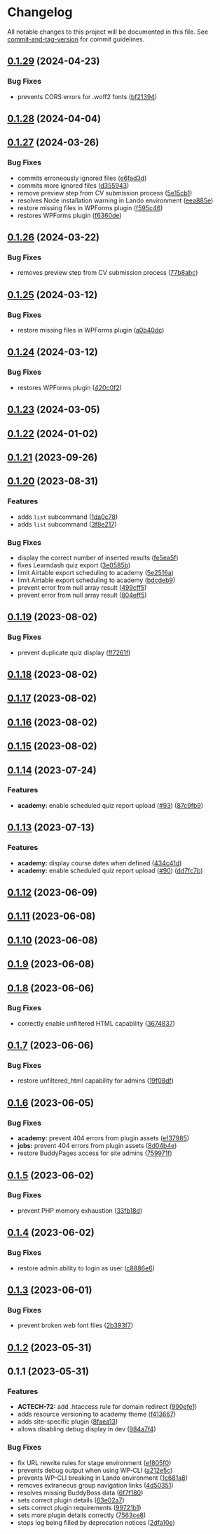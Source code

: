 # Changelog

All notable changes to this project will be documented in this file. See [commit-and-tag-version](https://github.com/absolute-version/commit-and-tag-version) for commit guidelines.

## [0.1.29](https://github.com/CodingBlackFemales/wordpress/compare/v0.1.28...v0.1.29) (2024-04-23)


### Bug Fixes

* prevents CORS errors for .woff2 fonts ([bf21394](https://github.com/CodingBlackFemales/wordpress/commit/bf213948b528ac7f25b1a4351c76c8d9c49ed7ad))

## [0.1.28](https://github.com/CodingBlackFemales/wordpress/compare/v0.1.27...v0.1.28) (2024-04-04)

## [0.1.27](https://github.com/CodingBlackFemales/wordpress/compare/v0.1.26...v0.1.27) (2024-03-26)


### Bug Fixes

* commits erroneously ignored files ([e6fad3d](https://github.com/CodingBlackFemales/wordpress/commit/e6fad3d58b4806024ddc192b801709782d40b27a))
* commits more ignored files ([d355943](https://github.com/CodingBlackFemales/wordpress/commit/d355943a95bb93be4aade15a14479a618b6e91f0))
* remove preview step from CV submission process ([5e15cb1](https://github.com/CodingBlackFemales/wordpress/commit/5e15cb1521819e28025969d56ae73e065eb92e57))
* resolves Node installation warning in Lando environment ([eea885e](https://github.com/CodingBlackFemales/wordpress/commit/eea885ecd53ab9f4a3e45ccfd96da0a72ec1aea7))
* restore missing files in WPForms plugin ([f595c46](https://github.com/CodingBlackFemales/wordpress/commit/f595c4695e6e0fcd5762e3bd481ca58691027837))
* restores WPForms plugin ([f6360de](https://github.com/CodingBlackFemales/wordpress/commit/f6360de347780d9a40814bb1033573c6c62caf7c))

## [0.1.26](https://github.com/CodingBlackFemales/wordpress/compare/v0.1.25...v0.1.26) (2024-03-22)


### Bug Fixes

* removes preview step from CV submission process ([77b8abc](https://github.com/CodingBlackFemales/wordpress/commit/77b8abc148f4048db63d9a1e34e57d0557410ce2))

## [0.1.25](https://github.com/CodingBlackFemales/wordpress/compare/v0.1.24...v0.1.25) (2024-03-12)


### Bug Fixes

* restore missing files in WPForms plugin ([a0b40dc](https://github.com/CodingBlackFemales/wordpress/commit/a0b40dc8c49b13482e803be0b9cafbbda480cbe9))

## [0.1.24](https://github.com/CodingBlackFemales/wordpress/compare/v0.1.23...v0.1.24) (2024-03-12)


### Bug Fixes

* restores WPForms plugin ([420c0f2](https://github.com/CodingBlackFemales/wordpress/commit/420c0f259a32ca8c2f45c6a8cdee832248b698a1))

## [0.1.23](https://github.com/CodingBlackFemales/wordpress/compare/v0.1.22...v0.1.23) (2024-03-05)

## [0.1.22](https://github.com/CodingBlackFemales/wordpress/compare/v0.1.21...v0.1.22) (2024-01-02)

## [0.1.21](https://github.com/CodingBlackFemales/wordpress/compare/v0.1.20...v0.1.21) (2023-09-26)

## [0.1.20](https://github.com/CodingBlackFemales/wordpress/compare/v0.1.19...v0.1.20) (2023-08-31)


### Features

* adds `list` subcommand ([1da0c78](https://github.com/CodingBlackFemales/wordpress/commit/1da0c78a4bf7d3471018e4f179892dc5147b1c28))
* adds `list` subcommand ([3f8e217](https://github.com/CodingBlackFemales/wordpress/commit/3f8e217139608aa91c9096f78db327a3f543bb53))


### Bug Fixes

* display the correct number of inserted results ([fe5ea5f](https://github.com/CodingBlackFemales/wordpress/commit/fe5ea5f3117086748cb754b90fdbc7aed5131d28))
* fixes Learndash quiz export ([3e0585b](https://github.com/CodingBlackFemales/wordpress/commit/3e0585b078c4fd55ef009804edfb0b6cad682d70))
* limit Airtable export scheduling to academy ([5e2516a](https://github.com/CodingBlackFemales/wordpress/commit/5e2516ad6debe0f1360317a78a1a0c1491a664a9))
* limit Airtable export scheduling to academy ([bdcdeb9](https://github.com/CodingBlackFemales/wordpress/commit/bdcdeb936fcf644807a2f96ef92131669a887a3b))
* prevent error from null array result ([499cff5](https://github.com/CodingBlackFemales/wordpress/commit/499cff5d454ce92a6e10dbce2129347a944c668c))
* prevent error from null array result ([804eff5](https://github.com/CodingBlackFemales/wordpress/commit/804eff587117013d237e6d9db74cd11f9b364835))

## [0.1.19](https://github.com/CodingBlackFemales/wordpress/compare/v0.1.18...v0.1.19) (2023-08-02)


### Bug Fixes

* prevent duplicate quiz display ([ff7261f](https://github.com/CodingBlackFemales/wordpress/commit/ff7261f903fd7b5d884486a68b13386e2aab7005))

## [0.1.18](https://github.com/CodingBlackFemales/wordpress/compare/v0.1.17...v0.1.18) (2023-08-02)

## [0.1.17](https://github.com/CodingBlackFemales/wordpress/compare/v0.1.16...v0.1.17) (2023-08-02)

## [0.1.16](https://github.com/CodingBlackFemales/wordpress/compare/v0.1.15...v0.1.16) (2023-08-02)

## [0.1.15](https://github.com/CodingBlackFemales/wordpress/compare/v0.1.14...v0.1.15) (2023-08-02)

## [0.1.14](https://github.com/CodingBlackFemales/wordpress/compare/v0.1.13...v0.1.14) (2023-07-24)


### Features

* **academy:** enable scheduled quiz report upload ([#93](https://github.com/CodingBlackFemales/wordpress/issues/93)) ([87c9fb9](https://github.com/CodingBlackFemales/wordpress/commit/87c9fb98f05e095e1f53b409aba8c5d527217be2))

## [0.1.13](https://github.com/CodingBlackFemales/wordpress/compare/v0.1.12...v0.1.13) (2023-07-13)


### Features

* **academy:** display course dates when defined ([434c41d](https://github.com/CodingBlackFemales/wordpress/commit/434c41d7407bceacfcc7ff563713b3edb937dfe5))
* **academy:** enable scheduled quiz report upload ([#90](https://github.com/CodingBlackFemales/wordpress/issues/90)) ([dd7fc7b](https://github.com/CodingBlackFemales/wordpress/commit/dd7fc7b0c9aee2909393e97e114a138cb195373d))

## [0.1.12](https://github.com/CodingBlackFemales/wordpress/compare/v0.1.11...v0.1.12) (2023-06-09)

## [0.1.11](https://github.com/CodingBlackFemales/wordpress/compare/v0.1.10...v0.1.11) (2023-06-08)

## [0.1.10](https://github.com/CodingBlackFemales/wordpress/compare/v0.1.9...v0.1.10) (2023-06-08)

## [0.1.9](https://github.com/CodingBlackFemales/wordpress/compare/v0.1.8...v0.1.9) (2023-06-08)

## [0.1.8](https://github.com/CodingBlackFemales/wordpress/compare/v0.1.7...v0.1.8) (2023-06-06)


### Bug Fixes

* correctly enable unfiltered HTML capability ([3674837](https://github.com/CodingBlackFemales/wordpress/commit/3674837084ee74fc986e63276bf3a8c011496deb))

## [0.1.7](https://github.com/CodingBlackFemales/wordpress/compare/v0.1.6...v0.1.7) (2023-06-06)


### Bug Fixes

* restore unfiltered_html capability for admins ([19f08df](https://github.com/CodingBlackFemales/wordpress/commit/19f08df3cc739048ae045d4efa4406d820c640b7))

## [0.1.6](https://github.com/CodingBlackFemales/wordpress/compare/v0.1.5...v0.1.6) (2023-06-05)


### Bug Fixes

* **academy:** prevent 404 errors from plugin assets ([ef37985](https://github.com/CodingBlackFemales/wordpress/commit/ef3798529e41e0a750aee9c20ab0e6f067124c4b))
* **jobs:** prevent 404 errors from plugin assets ([8d04b4e](https://github.com/CodingBlackFemales/wordpress/commit/8d04b4e6a2152c71b1e45ac8f176cbe240292dbf))
* restore BuddyPages access for site admins ([759971f](https://github.com/CodingBlackFemales/wordpress/commit/759971f88c7413c8c9956ea1bdedbf14fb67954e))

## [0.1.5](https://github.com/CodingBlackFemales/wordpress/compare/v0.1.4...v0.1.5) (2023-06-02)


### Bug Fixes

* prevent PHP memory exhaustion ([33fb18d](https://github.com/CodingBlackFemales/wordpress/commit/33fb18d75bd6419a5b7d71f04a453147a4e379ec))

## [0.1.4](https://github.com/CodingBlackFemales/wordpress/compare/v0.1.3...v0.1.4) (2023-06-02)


### Bug Fixes

* restore admin ability to login as user ([c8886e6](https://github.com/CodingBlackFemales/wordpress/commit/c8886e6efb55d6365940ed5f48c16179887fd934))

## [0.1.3](https://github.com/CodingBlackFemales/wordpress/compare/v0.1.2...v0.1.3) (2023-06-01)


### Bug Fixes

* prevent broken web font files ([2b393f7](https://github.com/CodingBlackFemales/wordpress/commit/2b393f74cc31db8b211f5a1ac7e376c57699527f))

## [0.1.2](https://github.com/CodingBlackFemales/wordpress/compare/v0.1.1...v0.1.2) (2023-05-31)

## 0.1.1 (2023-05-31)


### Features

* **ACTECH-72:** add .htaccess rule for domain redirect ([990efe1](https://github.com/CodingBlackFemales/wordpress/commit/990efe10e5620d30e68ed3d7f69e8a5c6f910bb9))
* adds resource versioning to academy theme ([f413667](https://github.com/CodingBlackFemales/wordpress/commit/f41366727a6ba16c36a7f22212b61bd8786d6107))
* adds site-specific plugin ([8faea13](https://github.com/CodingBlackFemales/wordpress/commit/8faea13173ad468327bd1ec20f3d17a62e5736ab))
* allows disabling debug display in dev ([984a7f4](https://github.com/CodingBlackFemales/wordpress/commit/984a7f468aa14dc27aa1961d446023fab3a022e7))


### Bug Fixes

* fix URL rewrite rules for stage environment ([ef805f0](https://github.com/CodingBlackFemales/wordpress/commit/ef805f026d3823ab4355c29892be829ee82fd5d6))
* prevents debug output when using WP-CLI ([a212e5c](https://github.com/CodingBlackFemales/wordpress/commit/a212e5c550fa082fa4aaf03dd2c1c9bf4277e4cc))
* prevents WP-CLI breaking in Lando environment ([1c681a8](https://github.com/CodingBlackFemales/wordpress/commit/1c681a8e948c24b665b4237836fe6a59e2e044ca))
* removes extraneous group navigation links ([4d50351](https://github.com/CodingBlackFemales/wordpress/commit/4d50351f7274822ddacc830f17df884649ea7e20))
* resolves missing BuddyBoss data ([6f7f180](https://github.com/CodingBlackFemales/wordpress/commit/6f7f1804d84ad6820745b98dc865be71f40a217e))
* sets correct plugin details ([63e02a7](https://github.com/CodingBlackFemales/wordpress/commit/63e02a7aba554ab812b6a9e7010144fbaa290560))
* sets correct plugin requirements ([99721b1](https://github.com/CodingBlackFemales/wordpress/commit/99721b147701a778443ae8149c01ce5cd3c9f7cf))
* sets more plugin details correctly ([7563ce8](https://github.com/CodingBlackFemales/wordpress/commit/7563ce8866b18a34dffda1177cdc54bab849ddb9))
* stops log being filled by deprecation notices ([2dfa10e](https://github.com/CodingBlackFemales/wordpress/commit/2dfa10e5bf800ac2e75091d0713e54278d77feeb))
